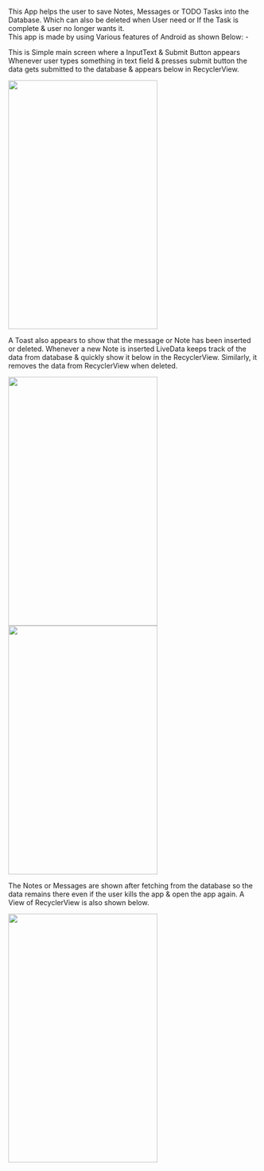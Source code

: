 
This App helps the user to save Notes, Messages or TODO Tasks into the Database. Which can also be deleted when User need or If the Task is complete & user no longer wants it.   
This app is made by using Various features of Android as shown Below: - 
 
 
This is Simple main screen where a InputText & Submit Button appears Whenever user types something in text field & presses submit button the data gets submitted to the database & appears below in RecyclerView. 

<img src="https://user-images.githubusercontent.com/40895035/99976691-c7481b00-2dc9-11eb-962b-92c82437aa6d.jpg" height="500" width="300">
 
 
  
 
 
 
 
A Toast also appears to show that the message or Note has been inserted or deleted. Whenever a new Note is inserted LiveData keeps track of the data from database & quickly show it below in the RecyclerView. 
Similarly, it removes the data from RecyclerView when deleted.


<img src="https://user-images.githubusercontent.com/40895035/99976794-e2b32600-2dc9-11eb-988d-e87b4aceebff.jpg" height="500" width="300">



<img src="https://user-images.githubusercontent.com/40895035/99976834-f1014200-2dc9-11eb-8f06-c668835768a5.jpg" height="500" width="300">


 
 
 
 
   

 
 
The Notes or Messages are shown after fetching from the database so the data remains there even if the user kills the app & open the app again. A View of RecyclerView is also shown below. 
 
 
 
  


<img src="https://user-images.githubusercontent.com/40895035/99976888-00808b00-2dca-11eb-95fa-25e4de342a64.jpg" height="500" width="300">


 
 
 
 
 
 
 
 
 
 
 
 
 
 
 
 
 
 
 
 
 
 
 
 
 
 
 
 
 
 
 
 
